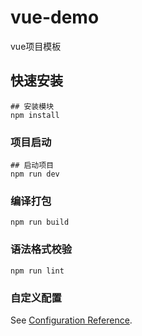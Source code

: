 # vue-demo

vue项目模板

## 快速安装

```shell
## 安装模块
npm install
```

### 项目启动

```
## 启动项目
npm run dev
```

### 编译打包

```
npm run build
```

### 语法格式校验

```
npm run lint
```

### 自定义配置

See [Configuration Reference](https://cli.vuejs.org/config/).

